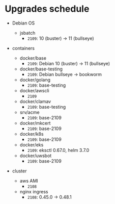 # Upgrades schedule

* Debian OS
    * jsbatch
        * `2109`: 10 (buster) -> 11 (bullseye)

* containers
    * docker/base
        * `2109`: Debian 10 (buster) -> 11 (bullseye)
    * docker/base-testing
        * `2109`: Debian bullseye -> bookworm
    * docker/golang
        * `2109`: base-testing
    * docker/awscli
        * `2109`
    * docker/clamav
        * `2109`: base-testing
    * srv/acme
        * `2109`: base-2109
    * docker/mkcert
        * `2109`: base-2109
    * docker/k8s
        * `2109`: base-2109
    * docker/eks
        * `2109`: eksctl 0.67.0, helm 3.7.0
    * docker/uwsbot
        * `2109`: base-2109

* cluster
    * aws AMI
        * `2108`
    * nginx ingress
        * `2108`: 0.45.0 -> 0.48.1
